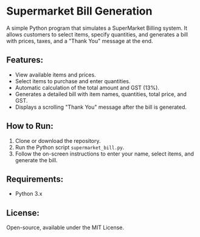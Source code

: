 # Supermarket Bill Generation
  A simple Python program that simulates a SuperMarket Billing system. It allows customers to select items, specify quantities, and generates a bill with prices, taxes, and a "Thank You" message at the end.
  
  ## Features:
  - View available items and prices.
  - Select items to purchase and enter quantities.
  - Automatic calculation of the total amount and GST (13%).
  - Generates a detailed bill with item names, quantities, total price, and GST.
  - Displays a scrolling "Thank You" message after the bill is generated.
  
  ## How to Run:
  1. Clone or download the repository.
  2. Run the Python script `supermarket_bill.py`.
  3. Follow the on-screen instructions to enter your name, select items, and generate the bill.
  
  ## Requirements:
  - Python 3.x
  
  ## License:
  Open-source, available under the MIT License.
